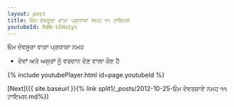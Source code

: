 ```yaml
---
layout: post
title: ਓਮ ਦੇਵਸੂਰਾ ਵਾੜਾ ਪ੍ਰਧਾਯਾ ਨਮਹ ੧੧ ਟਾਇਮਸ
youtubeId: RdN-sIHu1ys
---
```

 
 
 ਓਮ ਦੇਵਸੂਰਾ ਵਾੜਾ ਪ੍ਰਧਾਯਾ ਨਮਹ  
 
 -  ਦੇਵਾਂ ਅਤੇ ਅਸੁਰਾਂ ਨੂੰ ਵਰਦਾਨ ਦੇਣ ਵਾਲਾ ਕੌਣ ਹੈ 
 
  
 
  
 
 
 
 
 
 


{% include youtubePlayer.html id=page.youtubeId %}
 
[Next]({{ site.baseurl }}{% link  split1/_posts/2012-10-25-ਓਮ ਦੇਵਰਸ਼ਾਏ ਨਮਹ ੧੧ ਟਾਇਮਸ.md%})
 

